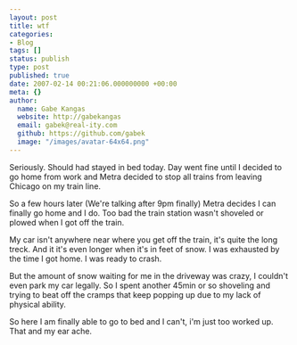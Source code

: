 ```yaml
---
layout: post
title: wtf
categories:
- Blog
tags: []
status: publish
type: post
published: true
date: 2007-02-14 00:21:06.000000000 +00:00
meta: {}
author:
  name: Gabe Kangas
  website: http://gabekangas
  email: gabek@real-ity.com
  github: https://github.com/gabek
  image: "/images/avatar-64x64.png"
---
```

Seriously. Should had stayed in bed today. Day went fine until I decided to go home from work and Metra decided to stop all trains from leaving Chicago on my train line.

So a few hours later (We\'re talking after 9pm finally) Metra decides I can finally go home and I do. Too bad the train station wasn\'t shoveled or plowed when I got off the train.

My car isn\'t anywhere near where you get off the train, it\'s quite the long treck. And it it\'s even longer when it\'s in feet of snow. I was exhausted by the time I got home. I was ready to crash.

But the amount of snow waiting for me in the driveway was crazy, I couldn\'t even park my car legally. So I spent another 45min or so shoveling and trying to beat off the cramps that keep popping up due to my lack of physical ability.

So here I am finally able to go to bed and I can\'t, i\'m just too worked up. That and my ear ache.
